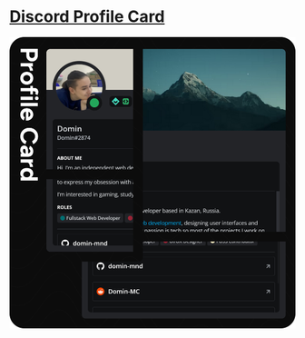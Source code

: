 # [Discord Profile Card](https://blog.domin.pro/post/astro-is-crazy-good)

[![Card](/public/preview/card.png)](https://blog.domin.pro/post/astro-is-crazy-good)
